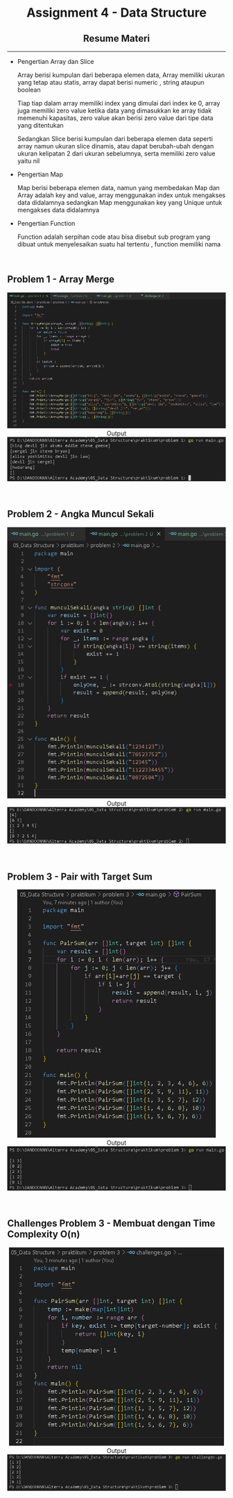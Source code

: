 <h1 align="center">Assignment 4 - Data Structure</h1>
<h2 align="center">Resume Materi</h2>
<hr>

<ul>
    <li>Pengertian Array dan Slice</li>
        <p>Array berisi kumpulan dari beberapa elemen data, Array memiliki ukuran yang tetap atau statis, array dapat berisi numeric , string ataupun boolean</p>
        <p>Tiap tiap dalam array memiliki index yang dimulai dari index ke 0, array juga memiliki zero value ketika data yang dimasukkan ke array tidak memenuhi kapasitas, zero value akan berisi zero value dari tipe data yang ditentukan</p>
        <p>Sedangkan Slice berisi kumpulan dari beberapa elemen data seperti array namun ukuran slice dinamis, atau dapat berubah-ubah dengan ukuran kelipatan 2 dari ukuran sebelumnya, serta memiliki zero value yaitu nil</p>
    <li>Pengertian Map</li>
        <p>Map berisi beberapa elemen data, namun yang membedakan Map dan Array adalah key and value, array menggunakan index untuk mengakses data didalamnya sedangkan Map menggunakan key yang Unique untuk mengakses data didalamnya</p>
    <li>Pengertian Function</li>
        <p>Function adalah serpihan code atau bisa disebut sub program yang dibuat untuk menyelesaikan suatu hal tertentu , function memiliki nama</p>
</ul>
<br>

<h2>Problem 1 - Array Merge</h2>
<p align="center">
    <img src="screenshots/problem1_code.png">
    <br>
    Output
    <br>
    <img src="screenshots/problem1_output.png">
</p>
<br>
<h2>Problem 2 - Angka Muncul Sekali</h2>
<p align="center">
    <img src="screenshots/problem2_code.png">
    <br>
    Output
    <br>
    <img src="screenshots/problem2_output.png">
</p>
<br>
<h2>Problem 3 - Pair with Target Sum</h2>
<p align="center">
    <img src="screenshots/problem3_code.png">
    <br>
    Output
    <br>
    <img src="screenshots/problem3_output.png">
</p>
<br>
<h2>Challenges Problem 3 - Membuat dengan Time Complexity O(n)</h2>
<p align="center">
    <img src="screenshots/challenges_code.png">
    <br>
    Output
    <br>
    <img src="screenshots/challenges_output.png">
</p>